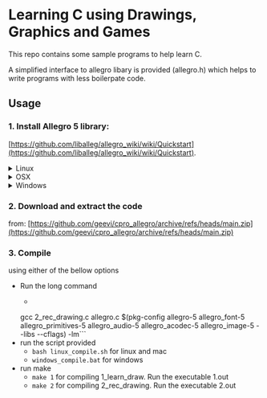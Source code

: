 # Learning C using Drawings, Graphics and Games
This repo contains some sample programs to help learn C.

A simplified interface to allegro libary is provided (allegro.h) which helps to write programs with less boilerpate code.

## Usage
### 1. Install Allegro 5 library:  
  [https://github.com/liballeg/allegro_wiki/wiki/Quickstart](https://github.com/liballeg/allegro_wiki/wiki/Quickstart).

<details>
<summary>Linux</summary>

#### Ubuntu 18.04+ (or derivatives thereof)

First, add the Allegro PPA. This gives you up-to-date versions of Allegro; the base repos only provide 5.2.3 at the time of writing.

```bash
sudo add-apt-repository ppa:allegro/5.2
```

Then, install Allegro:

```bash
sudo apt-get install liballegro*5.2 liballegro*5-dev
```

#### Debian-based distributions (Debian, Mint, Ubuntu, etc..)

```bash
sudo apt-get install liballegro-ttf5-dev
```

#### Fedora

```bash
sudo dnf install allegro5*
```

#### Arch

```bash
sudo pacman -S allegro
```

#### openSUSE Tumbleweed

```bash
sudo zypper install liballegro*
```

#### Others

Binary packages may be available for your distro; feel free to add them here if so.

Otherwise, select "Something else" below.

</details>

<details>
<summary>OSX</summary>

#### Install with [Homebrew](https://brew.sh/)

```bash
brew install allegro
```

You will also need to install pkg-config, if it is not already installed.

```bash
brew install pkg-config
```

</details>

<details>
<summary>Windows</summary>

#### Visual Studio 2015+

Install per-project using [NuGet](https://www.nuget.org/) in PowerShell:

```ps1
cd MyProjectDir\
Install-Package Allegro
```

Or, just [[install from within Visual Studio|Allegro in Visual Studio#using-nuget-within-visual-studio]].

#### MinGW (via MSYS2)

* [Go to the Allegro releases page](https://github.com/liballeg/allegro5/releases) and find the most recent Allegro 5 version.
  * There are a few options for MinGW - but for those new to Allegro, we recommend downloading the **x86_64 dynamic** package.
  * This will be named - e.g. for v5.2.6 - **allegro-x86_64-w64-mingw32-gcc-9.2.0-posix-seh-dynamic-5.2.6.0.zip**.
* Extract the relevant directories into your MinGW install's include & library paths:
  * Find out where you installed MinGW (`C:\msys64` is the default).
  * The .zip contains three directories under `allegro\`: `bin\ include\ lib\`.
  * Extract the files from each to e.g. `C:\msys64\mingw64\bin`, `C:\msys64\mingw64\include`, `C:\msys64\mingw64\lib` respectively.

</details>

### 2. Download and extract the code 
from: [https://github.com/geevi/cpro_allegro/archive/refs/heads/main.zip](https://github.com/geevi/cpro_allegro/archive/refs/heads/main.zip)
  

### 3. Compile 
using either of the bellow options  
  - Run the long command
    - ```bash 
    gcc 2_rec_drawing.c allegro.c $(pkg-config allegro-5 allegro_font-5 allegro_primitives-5 allegro_audio-5 allegro_acodec-5 allegro_image-5 --libs --cflags) -lm```
  - run the script provided 
    - ``bash linux_compile.sh`` for linux and mac 
    - ``windows_compile.bat`` for windows   
  - run make
    - ``make 1`` for compiling 1_learn_draw. Run the executable 1.out
    - ``make 2`` for compiling 2_rec_drawing. Run the executable 2.out
  
